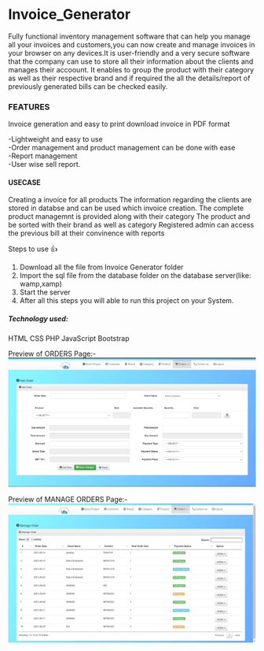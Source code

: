 # Invoice_Generator


Fully functional inventory management software that can help you manage all your invoices and customers,you can now create and manage invoices in your browser on any devices.It is user-friendly and a very secure software that the company can use to store all their information about the clients and manages their accoount. It enables to group the product with their category as well as their respective brand and if required the all the details/report of previously generated bills can be checked easily.

### FEATURES


Invoice generation and easy to print download invoice in PDF format


-Lightweight and easy to use    
-Order management and product management can be done with ease    
-Report management    
-User wise sell report.

#### USECASE

Creating a invoice for all products The information regarding the clients are stored in databse and can be used which invoice creation. The complete product managemnt is provided along with their category The product and be sorted with their brand as well as category Registered admin can access the previous bill at their convinence with reports

Steps to use 👍
1. Download all the file from Invoice Generator folder
2. Import the sql file from the database folder on the database server(like: wamp,xamp)
3. Start the server 
4. After all this steps you will able to run this project on your System.

##### Technology used:

HTML 
CSS 
PHP 
JavaScript
Bootstrap 


Preview of ORDERS Page:- 
![alt text](https://github.com/Varuneshag/Invoice_Generator/blob/f485e943c7256bb27eb1b38caae3b5296f48f1cb/Order%20page.png)


Preview of MANAGE ORDERS Page:- 
![alt text](https://github.com/Varuneshag/Invoice_Generator/blob/d2982cdb8e5226568506dc7e127124c0ff2b695d/Manage%20Orders.png)
